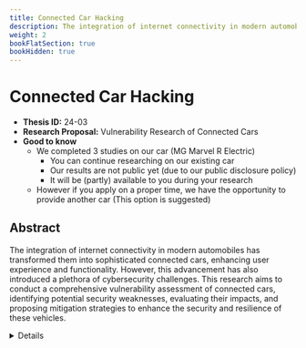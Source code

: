 ```yaml
---
title: Connected Car Hacking
description: The integration of internet connectivity in modern automobiles has transformed them into sophisticated connected cars, enhancing user experience and functionality. However, this advancement has also introduced a plethora of cybersecurity challenges. This research aims to conduct a comprehensive vulnerability assessment of connected cars, identifying potential security weaknesses, evaluating their impacts, and proposing mitigation strategies to enhance the security and resilience of these vehicles.
weight: 2
bookFlatSection: true
bookHidden: true
---
```


# Connected Car Hacking

- **Thesis ID:** 24-03
- **Research Proposal:** Vulnerability Research of Connected Cars
- **Good to know**
  - We completed 3 studies on our car (MG Marvel R Electric)
    - You can continue researching on our existing car
    - Our results are not public yet (due to our public disclosure policy)
    - It will be (partly) available to you during your research
  - However if you apply on a proper time, we have the opportunity to provide another car (This option is suggested)

## Abstract

The integration of internet connectivity in modern automobiles has transformed them into sophisticated connected cars, enhancing user experience and functionality. However, this advancement has also introduced a plethora of cybersecurity challenges. This research aims to conduct a comprehensive vulnerability assessment of connected cars, identifying potential security weaknesses, evaluating their impacts, and proposing mitigation strategies to enhance the security and resilience of these vehicles.

<details>
<summary>Details</summary>

## 1. Introduction

### 1.1 Background
The automotive industry is witnessing a rapid evolution with the advent of connected cars. These vehicles leverage internet connectivity to offer advanced features such as real-time navigation, remote diagnostics, infotainment systems, and autonomous driving capabilities. However, the increased connectivity also opens up new avenues for cyber-attacks, potentially compromising vehicle safety, user privacy, and public security.

### 1.2 Problem Statement
Connected cars, while offering numerous benefits, are susceptible to various cyber threats. Vulnerabilities in their complex network of electronic control units (ECUs), communication interfaces, and software systems can be exploited by malicious actors. This research seeks to uncover such vulnerabilities within connected cars, assess their potential impact, and propose robust security measures to mitigate these risks.

### 1.3 Objectives
1. To identify and categorize potential vulnerabilities in connected car systems.
2. To evaluate the impact of identified vulnerabilities on vehicle safety, user privacy, and public security.
3. To propose mitigation strategies to address the identified vulnerabilities.
4. To contribute to the development of more secure connected car architectures.

## 2. Literature Review

### 2.1 Connected Car Systems
An overview of connected car technologies, including their architecture, communication protocols, and key components such as ECUs, sensors, and infotainment systems.

### 2.2 Cyber Threats to Connected Cars
Detailed examination of known cyber threats and attack vectors targeting connected cars, including remote code execution, man-in-the-middle attacks, and physical tampering.

### 2.3 Vulnerability Assessment Methodologies
Review of methodologies and frameworks used in vulnerability assessment of connected systems, including static and dynamic analysis, penetration testing, and threat modeling.

## 3. Research Methodology

### 3.1 Phase 1: Preliminary Analysis
1. **System Analysis**: Comprehensive analysis of connected car architectures, focusing on hardware components, communication interfaces, and software systems.
2. **Threat Modeling**: Development of threat models to identify potential attack vectors and scenarios.

### 3.2 Phase 2: Vulnerability Identification
1. **Static Analysis**: Examination of the software codebase and configuration files for security flaws.
2. **Dynamic Analysis**: Monitoring the behavior of connected car systems under normal and abnormal conditions to identify security weaknesses.
3. **Penetration Testing**: Conducting ethical hacking attempts to exploit identified vulnerabilities, focusing on remote and physical attack vectors.

### 3.3 Phase 3: Impact Evaluation
1. **Risk Assessment**: Evaluating the severity and potential impact of each identified vulnerability on vehicle safety, user privacy, and public security.
2. **Scenario Analysis**: Simulating potential attack scenarios to understand the practical implications of the vulnerabilities.

### 3.4 Phase 4: Mitigation and Recommendations
1. **Mitigation Strategies**: Proposing technical solutions to address the identified vulnerabilities, including software patches, hardware modifications, and improved communication protocols.
2. **Best Practices**: Developing a set of best practices for the design, development, and deployment of secure connected car systems.

### 3.5 Phase 5: Validation and Testing
1. **Implementation of Mitigations**: Implementing the proposed solutions and testing their effectiveness.
2. **Re-evaluation**: Conducting a second round of vulnerability assessments to ensure the mitigations are effective and the system is secure.

## 4. Expected Outcomes

1. **Comprehensive Vulnerability Report**: Detailed documentation of identified vulnerabilities, their impact, and potential mitigation strategies.
2. **Enhanced Security Protocols**: Development of improved security protocols and best practices for connected car systems.
3. **Academic Contributions**: Publication of findings in academic journals and conferences to contribute to the body of knowledge in cybersecurity.

## 5. Timeline

A tentative timeline.

| Phase                        | Duration   |
|------------------------------|------------|
| Preliminary Analysis         | 1 months   |
| Vulnerability Identification | 4 months   |
| Impact Evaluation            | 1 week   |
| Mitigation and Recommendations| 1 week   |
| Validation and Testing       | 1 week   |
| Thesis Writing and Submission| 2 weeks    |

## 6. Conclusion

This research aims to enhance the security of connected cars by identifying and mitigating vulnerabilities in their systems. Through rigorous analysis and testing, this study will contribute to the development of more secure, reliable, and trustworthy connected car architectures, ultimately fortifying the cybersecurity landscape of the automotive industry.

## 7. References

1. Literature on connected car technologies and cybersecurity.
2. Documentation on automotive communication protocols and standards.
3. Research papers and articles on vulnerability assessment methodologies and best practices.

</details>
